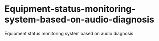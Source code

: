 # Equipment-status-monitoring-system-based-on-audio-diagnosis
Equipment status monitoring system based on audio diagnosis
